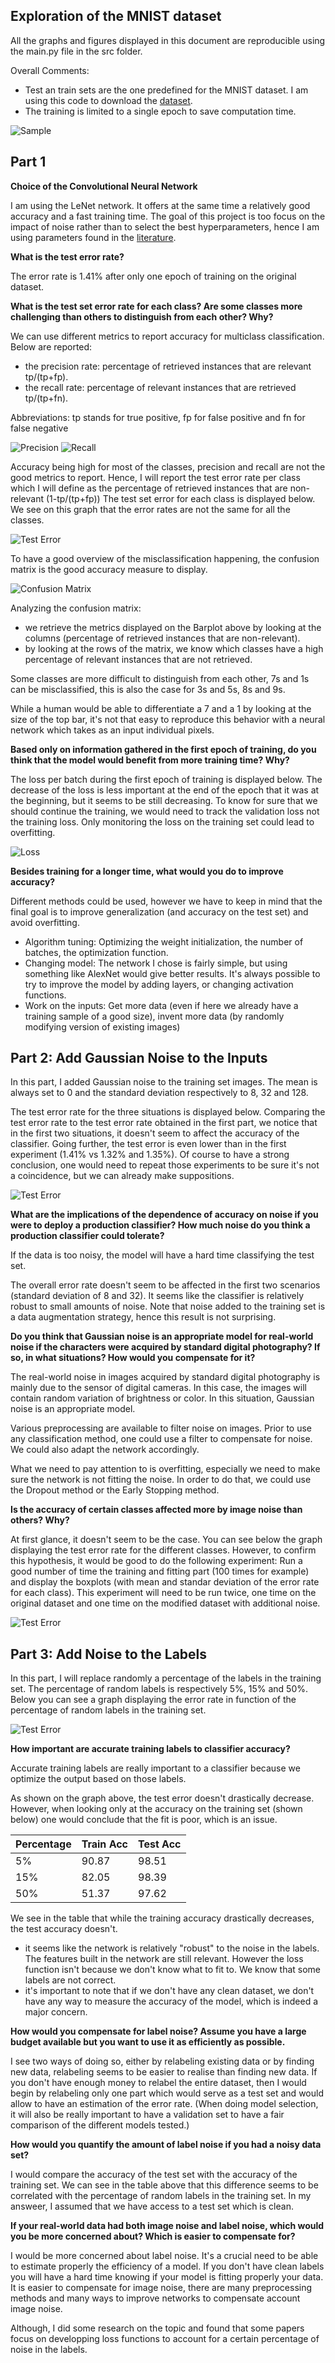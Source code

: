 ## Exploration of the MNIST dataset

All the graphs and figures displayed in this document are reproducible using the main.py file in the src folder.

Overall Comments:
- Test an train sets are the one predefined for the MNIST dataset. I am using this code to download the [dataset](https://github.com/tensorflow/tensorflow/blob/a5d8217c4ed90041bea2616c14a8ddcf11ec8c03/tensorflow/examples/tutorials/mnist/input_data.py).
- The training is limited to a single epoch to save computation time.

![Sample](../output/figs/sample_mnist_images.png)

## Part 1

**Choice of the Convolutional Neural Network**

I am using the LeNet network. It offers at the same time a relatively good accuracy and a fast training time. The goal of this project is too focus on the impact of noise rather than to select the best hyperparameters, hence I am using parameters found in the [literature](http://www.pyimagesearch.com/2016/08/01/lenet-convolutional-neural-network-in-python/).

**What is the test error rate?**

The error rate is 1.41% after only one epoch of training on the original dataset.

**What is the test set error rate for each class? Are some classes more challenging than others to distinguish from each other? Why?**

We can use different metrics to report accuracy for multiclass classification. Below are reported:
- the precision rate: percentage of retrieved instances that are relevant tp/(tp+fp).
- the recall rate: percentage of relevant instances that are retrieved tp/(tp+fn).  

Abbreviations: tp stands for true positive, fp for false positive and fn for false negative

![Precision](../output/figs/output_0/precision.png)
![Recall](../output/figs/output_0/recall.png)

Accuracy being high for most of the classes, precision and recall are not the good metrics to report. Hence, I will report the test error rate per class which I will define as the percentage of retrieved instances that are non-relevant (1-tp/(tp+fp))
The test set error for each class is displayed below. We see on this graph that the error rates are not the same for all the classes.

![Test Error](../output/figs/output_0/test_error.png)

To have a good overview of the misclassification happening, the confusion matrix is the good accuracy measure to display.

![Confusion Matrix](../output/figs/output_0/confusion_matrix.png)

Analyzing the confusion matrix:
- we retrieve the metrics displayed on the Barplot above by looking at the columns (percentage of retrieved instances that are non-relevant).
- by looking at the rows of the matrix, we know which classes have a high percentage of relevant instances that are not retrieved.

Some classes are more difficult to distinguish from each other, 7s and 1s can be misclassified, this is also the case for 3s and 5s, 8s and 9s.

While a human would be able to differentiate a 7 and a 1 by looking at the size of the top bar, it's not that easy to reproduce this behavior with a neural network which takes as an input individual pixels.

**Based only on information gathered in the first epoch of training, do you think that the model would benefit from more training time? Why?**

The loss per batch during the first epoch of training is displayed below. The decrease of the loss is less important at the end of the epoch that it was at the beginning, but it seems to be still decreasing. 
To know for sure that we should continue the training, we would need to track the validation loss not the training loss. Only monitoring the loss on the training set could lead to overfitting.

![Loss](../output/figs/output_0/loss_first_epoch.png)

**Besides training for a longer time, what would you do to improve accuracy?**

Different methods could be used, however we have to keep in mind that the final goal is to improve generalization (and accuracy on the test set) and avoid overfitting.
- Algorithm tuning: Optimizing the weight initialization, the number of batches, the optimization function.
- Changing model: The network I chose is fairly simple, but using something like AlexNet would give better results. It's always possible to try to improve the model by adding layers, or changing activation functions.
- Work on the inputs: Get more data (even if here we already have a training sample of a good size), invent more data (by randomly modifying version of existing images)

## Part 2: Add Gaussian Noise to the Inputs

In this part, I added Gaussian noise to the training set images. The mean is always set to 0 and the standard deviation respectively to 8, 32 and 128.

The test error rate for the three situations is displayed below. Comparing the test error rate to the test error rate obtained in the first part, we notice that in the first two situations, it doesn't seem to affect the accuracy of the classifier.
Going further, the test error is even lower than in the first experiment (1.41% vs 1.32% and 1.35%). Of course to have a strong conclusion, one would need to repeat those experiments to be sure it's not a coincidence, but we can already make suppositions.

![Test Error](../output/figs/image_noise.png)

**What are the implications of the dependence of accuracy on noise if you were to deploy a production classifier? How much noise do you think a production classifier could tolerate?**

If the data is too noisy, the model will have a hard time classifying the test set.

The overall error rate doesn't seem to be affected in the first two scenarios (standard deviation of 8 and 32). It seems like the classifier is relatively robust to small amounts of noise. Note that noise added to the training set is a data augmentation strategy, hence this result is not surprising.

**Do you think that Gaussian noise is an appropriate model for real-world noise if the characters were acquired by standard digital photography? If so, in what situations? How would you compensate for it?**

The real-world noise in images acquired by standard digital photography is mainly due to the sensor of digital cameras. In this case, the images will contain random variation of brightness or color. In this situation, Gaussian noise is an appropriate model.

Various preprocessing are available to filter noise on images. Prior to use any classification method, one could use a filter to compensate for noise. We could also adapt the network accordingly.  

What we need to pay attention to is overfitting, especially we need to make sure the network is not fitting the noise. In order to do that, we could use the Dropout method or the Early Stopping method.

**Is the accuracy of certain classes affected more by image noise than others? Why?**

At first glance, it doesn't seem to be the case. You can see below the graph displaying the test error rate for the different classes. 
However, to confirm this hypothesis, it would be good to do the following experiment: Run a good number of time the training and fitting part (100 times for example) and display the boxplots (with mean and standar deviation of the error rate for each class). This experiment will need to be run twice, one time on the original dataset and one time on the modified dataset with additional noise.

![Test Error](../output/figs/output_3/test_error.png)

## Part 3: Add Noise to the Labels

In this part, I will replace randomly a percentage of the labels in the training set. The percentage of random labels is respectively 5%, 15% and 50%.
Below you can see a graph displaying the error rate in function of the percentage of random labels in the training set.

![Test Error](../output/figs/label_noise.png)

**How important are accurate training labels to classifier accuracy?**

Accurate training labels are really important to a classifier because we optimize the output based on those labels.

As shown on the graph above, the test error doesn't drastically decrease. However, when looking only at the accuracy on the training set (shown below) one would conclude that the fit is poor, which is an issue.

|Percentage|Train Acc|Test Acc|
|-----|-----|-----|
|5%   |90.87|98.51|
|15%  |82.05|98.39|
|50% |51.37|97.62|

We see in the table that while the training accuracy drastically decreases, the test accuracy doesn't.
- it seems like the network is relatively "robust" to the noise in the labels. The features built in the network are still relevant. However the loss function isn't because we don't know what to fit to. We know that some labels are not correct.
- it's important to note that if we don't have any clean dataset, we don't have any way to measure the accuracy of the model, which is indeed a major concern.

**How would you compensate for label noise? Assume you have a large budget available but you want to use it as efficiently as possible.**

I see two ways of doing so, either by relabeling existing data or by finding new data, relabeling seems to be easier to realise than finding new data.
If you don't have enough money to relabel the entire dataset, then I would begin by relabeling only one part which would serve as a test set and would allow to have an estimation of the error rate.
(When doing model selection, it will also be really important to have a validation set to have a fair comparison of the different models tested.)

**How would you quantify the amount of label noise if you had a noisy data set?**

I would compare the accuracy of the test set with the accuracy of the training set. We can see in the table above that this difference seems to be correlated with the percentage of random labels in the training set.
In my answeer, I assumed that we have access to a test set which is clean.

**If your real-world data had both image noise and label noise, which would you be more concerned about? Which is easier to compensate for?**

I would be more concerned about label noise. It's a crucial need to be able to estimate properly the efficiency of a model. If you don't have clean labels you will have a hard time knowing if your model is fitting properly your data.
It is easier to compensate for image noise, there are many preprocessing methods and many ways to improve networks to compensate account image noise.

Although, I did some research on the topic and found that some papers focus on developping loss functions to account for a certain percentage of noise in the labels.
